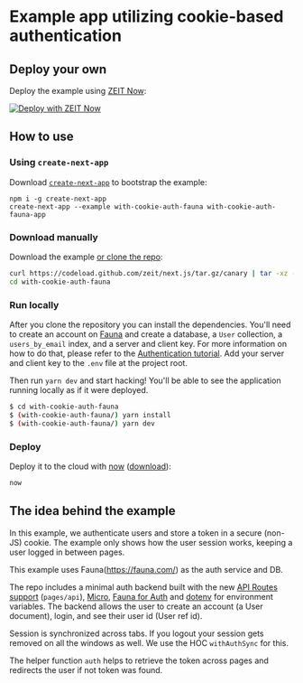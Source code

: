 # Example app utilizing cookie-based authentication

## Deploy your own

Deploy the example using [ZEIT Now](https://zeit.co/now):

[![Deploy with ZEIT Now](https://zeit.co/button)](https://zeit.co/new/project?template=https://github.com/zeit/next.js/tree/canary/examples/with-cookie-auth-fauna)

## How to use

### Using `create-next-app`

Download [`create-next-app`](https://github.com/zeit/next.js/tree/canary/packages/create-next-app) to bootstrap the example:

```
npm i -g create-next-app
create-next-app --example with-cookie-auth-fauna with-cookie-auth-fauna-app
```

### Download manually

Download the example [or clone the repo](https://github.com/zeit/next.js):

```bash
curl https://codeload.github.com/zeit/next.js/tar.gz/canary | tar -xz --strip=2 next.js-canary/examples/with-cookie-auth-fauna
cd with-cookie-auth-fauna
```

### Run locally

After you clone the repository you can install the dependencies. You'll need to create an account on [Fauna](https://fauna.com/) and create a database, a `User` collection, a `users_by_email` index, and a server and client key. For more information on how to do that, please refer to the [Authentication tutorial](https://app.fauna.com/tutorials/authentication). Add your server and client key to the `.env` file at the project root.

Then run `yarn dev` and start hacking! You'll be able to see the application running locally as if it were deployed.

```bash
$ cd with-cookie-auth-fauna
$ (with-cookie-auth-fauna/) yarn install
$ (with-cookie-auth-fauna/) yarn dev
```

### Deploy

Deploy it to the cloud with [now](https://zeit.co/now) ([download](https://zeit.co/download)):

```bash
now
```

## The idea behind the example

In this example, we authenticate users and store a token in a secure (non-JS) cookie. The example only shows how the user session works, keeping a user logged in between pages.

This example uses Fauna(https://fauna.com/) as the auth service and DB.

The repo includes a minimal auth backend built with the new [API Routes support](https://github.com/zeit/next.js/pull/7296) (`pages/api`), [Micro](https://www.npmjs.com/package/micro), [Fauna for Auth](https://app.fauna.com/tutorials/authentication) and [dotenv](https://github.com/zeit/next.js/tree/canary/examples/with-dotenv) for environment variables. The backend allows the user to create an account (a User document), login, and see their user id (User ref id).

Session is synchronized across tabs. If you logout your session gets removed on all the windows as well. We use the HOC `withAuthSync` for this.

The helper function `auth` helps to retrieve the token across pages and redirects the user if not token was found.
